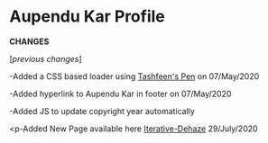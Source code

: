 # Aupendu Kar Profile


**CHANGES**

[_previous changes_]

-Added a CSS based loader using [Tashfeen's Pen](https://codepen.io/tashfene/pen/raEqrJ) on 07/May/2020 

-Added hyperlink to Aupendu Kar in footer on 07/May/2020

-Added JS to update copyright year automatically

<p-Added New Page available here [Iterative-Dehaze](https://aupendu.github.io/iterative-dehaze.html) 29/July/2020</p>
